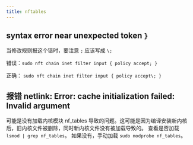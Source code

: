 ```yaml
---
title: nftables
---
```



## syntax error near unexpected token `}`

当修改规则报这个错时，要注意 `;` 应该写成 `\;`

错误：`sudo nft chain inet filter input { policy accept; }`

正确： `sudo nft chain inet filter input { policy accept\; }`


## 报错 netlink: Error: cache initialization failed: Invalid argument

可能是没有加载内核模块 nf_tables 导致的问题。这可能是因为编译安装新内核后，旧内核文件被删除，同时新内核文件没有被加载导致的。
查看是否加载 `lsmod | grep nf_tables`。
如果没有，手动加载 `sudo modprobe nf_tables`。
